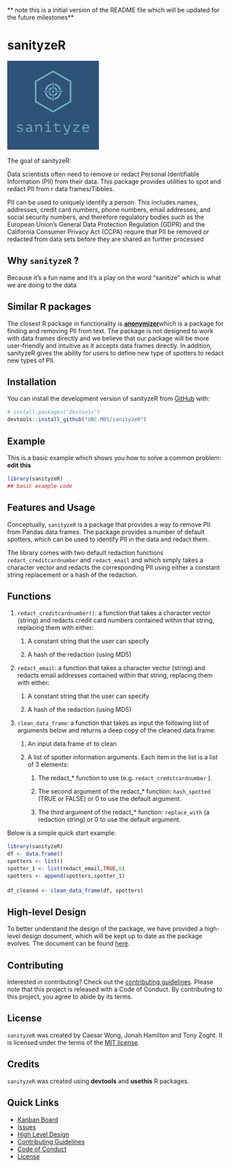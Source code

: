 
\*\* note this is a initial version of the README file which will be
updated for the future milestones\*\*

# sanityzeR

<!-- badges: start -->
<!-- badges: end -->

![](logo.png)

The goal of sanityzeR:

Data scientists often need to remove or redact Personal Identifiable
Information (PII) from their data. This package provides utilities to
spot and redact PII from r data frames/Tibbles.

PII can be used to uniquely identify a person. This includes names,
addresses, credit card numbers, phone numbers, email addresses, and
social security numbers, and therefore regulatory bodies such as the
European Union’s General Data Protection Regulation (GDPR) and the
California Consumer Privacy Act (CCPA) require that PII be removed or
redacted from data sets before they are shared an further processed

## Why `sanityzeR` ?

Because it’s a fun name and it’s a play on the word “sanitize” which is
what we are doing to the data

## Similar R packages

The closest R package in functionality is
[**anonymizer**](https://www.rdocumentation.org/packages/anonymizer/versions/0.2.0)which
is a package for finding and removing PII from text. The package is not
designed to work with data frames directly and we believe that our
package will be more user-friendly and intuitive as it accepts data
frames directly. In addition, sanityzeR gives the ability for users to
define new type of spotters to redact new types of PII.

## Installation

You can install the development version of sanityzeR from
[GitHub](https://github.com/) with:

``` r
# install.packages("devtools")
devtools::install_github("UBC-MDS/sanityzeR")
```

## Example

This is a basic example which shows you how to solve a common problem:
**edit this**

``` r
library(sanityzeR)
## basic example code
```

## Features and Usage

Conceptually, `sanityzeR` is a package that provides a way to remove PII
from Pandas data frames. The package provides a number of default
spotters, which can be used to identify PII in the data and redact them.

The library comes with two default redaction functions
`redact_creditcardnumber` and `redact_email` and which simply takes a
character vector and redacts the corresponding PII using either a
constant string replacement or a hash of the redaction.

## Functions

1.  `redact_creditcardnumber()`: a function that takes a character
    vector (string) and redacts credit card numbers contained within
    that string, replacing them with either:
    1.  A constant string that the user can specify

    2.  A hash of the redaction (using MD5)
2.  `redact_email`: a function that takes a character vector (string)
    and redacts email addresses contained within that string, replacing
    them with either:
    1.  A constant string that the user can specify

    2.  A hash of the redaction (using MD5)
3.  `clean_data_frame`: a function that takes as input the following
    list of arguments below and returns a deep copy of the cleaned
    data.frame:
    1.  An input data.frame `df` to clean

    2.  A list of spotter information arguments. Each item in the list
        is a list of 3 elements:

        1.  The redact\_\* function to use
            (e.g. `redact_creditcardnumber` ).

        2.  The second argument of the redact\_\* function:
            `hash_spotted` (TRUE or FALSE) or 0 to use the default
            argument.

        3.  The third argument of the redact\_\* function:
            `replace_with` (a redaction string) or 0 to use the default
            argument.

Below is a simple quick start example:

``` r
library(sanityzeR)
df <- data.frame()
spotters <- list()
spotter_1 <- list(redact_email,TRUE,0)
spotters <- append(spotters,spotter_1)

df_cleaned <- clean_data_frame(df, spotters)
```

## High-level Design

To better understand the design of the package, we have provided a
high-level design document, which will be kept up to date as the package
evolves. The document can be found
[here](https://github.com/UBC-MDS/sanityze/blob/main/HighLevelDesign.md).

## Contributing

Interested in contributing? Check out the [contributing
guidelines](CONTRIBUTING.md). Please note that this project is released
with a Code of Conduct. By contributing to this project, you agree to
abide by its terms.

## License

`sanityzeR` was created by Caesar Wong, Jonah Hamilton and Tony Zoght.
It is licensed under the terms of the [MIT license](LICENSE).

## Credits

`sanityzeR` was created using **devtools** and **usethis** R packages.

## Quick Links

- [Kanban Board](https://github.com/orgs/UBC-MDS/projects/15)
- [Issues](https://github.com/UBC-MDS/sanityzeR/issues)
- [High Level
  Design](https://github.com/UBC-MDS/sanityze/blob/main/HighLevelDesign.md)
- [Contributing Guidelines](CONTRIBUTING.md)
- [Code of Conduct](CODE_OF_CONDUCT.md)
- [License](LICENSE.md)
